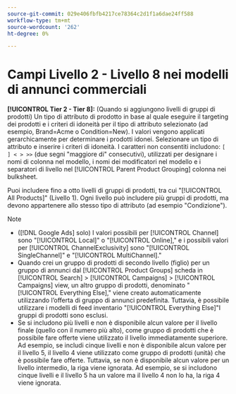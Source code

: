 ```yaml
---
source-git-commit: 029e406fbfb4217ce78364c2d1f1a6dae24ff588
workflow-type: tm+mt
source-wordcount: '262'
ht-degree: 0%

---
```

# Campi Livello 2 - Livello 8 nei modelli di annunci commerciali

**[!UICONTROL Tier  2 - Tier 8]:** (Quando si aggiungono livelli di gruppi di prodotti) Un tipo di attributo di prodotto in base al quale eseguire il targeting dei prodotti e i criteri di idoneità per il tipo di attributo selezionato (ad esempio, Brand=Acme o Condition=New). I valori vengono applicati gerarchicamente per determinare i prodotti idonei. Selezionare un tipo di attributo e inserire i criteri di idoneità. I caratteri non consentiti includono: `[ ] < > >>` (due segni &quot;maggiore di&quot; consecutivi), utilizzati per designare i nomi di colonna nel modello, i nomi dei modificatori nel modello e i separatori di livello nel [!UICONTROL Parent Product Grouping] colonna nei bulksheet.

Puoi includere fino a otto livelli di gruppi di prodotti, tra cui &quot;[!UICONTROL All Products]&quot; (Livello 1). Ogni livello può includere più gruppi di prodotti, ma devono appartenere allo stesso tipo di attributo (ad esempio &quot;Condizione&quot;).

>[!NOTE]
>
>* ([!DNL Google Ads] solo) I valori possibili per [!UICONTROL Channel] sono &quot;[!UICONTROL Local]&quot; o &quot;[!UICONTROL Online],&quot; e i possibili valori per [!UICONTROL ChannelExclusivity] sono &quot;[!UICONTROL SingleChannel]&quot; e &quot;[!UICONTROL MultiChannel].&quot;
>* Quando crei un gruppo di prodotti di secondo livello (figlio) per un gruppo di annunci dal [!UICONTROL Product Groups] scheda in [!UICONTROL Search] > [!UICONTROL Campaigns] > [!UICONTROL Campaigns] view, un altro gruppo di prodotti, denominato &quot;[!UICONTROL Everything Else],&quot; viene creato automaticamente utilizzando l’offerta di gruppo di annunci predefinita. Tuttavia, è possibile utilizzare i modelli di feed inventario &quot;[!UICONTROL Everything Else]&quot;I gruppi di prodotti sono esclusi.
>* Se si includono più livelli e non è disponibile alcun valore per il livello finale (quello con il numero più alto), come gruppo di prodotti che è possibile fare offerte viene utilizzato il livello immediatamente superiore. Ad esempio, se includi cinque livelli e non è disponibile alcun valore per il livello 5, il livello 4 viene utilizzato come gruppo di prodotti (unità) che è possibile fare offerte. Tuttavia, se non è disponibile alcun valore per un livello intermedio, la riga viene ignorata. Ad esempio, se si includono cinque livelli e il livello 5 ha un valore ma il livello 4 non lo ha, la riga 4 viene ignorata.

